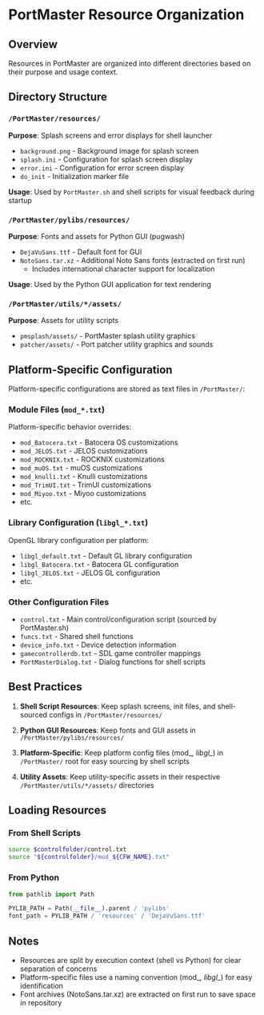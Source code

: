 # PortMaster Resource Organization

## Overview

Resources in PortMaster are organized into different directories based on their purpose and usage context.

## Directory Structure

### `/PortMaster/resources/`
**Purpose**: Splash screens and error displays for shell launcher
- `background.png` - Background image for splash screen
- `splash.ini` - Configuration for splash screen display
- `error.ini` - Configuration for error screen display
- `do_init` - Initialization marker file

**Usage**: Used by `PortMaster.sh` and shell scripts for visual feedback during startup

### `/PortMaster/pylibs/resources/`
**Purpose**: Fonts and assets for Python GUI (pugwash)
- `DejaVuSans.ttf` - Default font for GUI
- `NotoSans.tar.xz` - Additional Noto Sans fonts (extracted on first run)
  - Includes international character support for localization

**Usage**: Used by the Python GUI application for text rendering

### `/PortMaster/utils/*/assets/`
**Purpose**: Assets for utility scripts
- `pmsplash/assets/` - PortMaster splash utility graphics
- `patcher/assets/` - Port patcher utility graphics and sounds

## Platform-Specific Configuration

Platform-specific configurations are stored as text files in `/PortMaster/`:

### Module Files (`mod_*.txt`)
Platform-specific behavior overrides:
- `mod_Batocera.txt` - Batocera OS customizations
- `mod_JELOS.txt` - JELOS customizations
- `mod_ROCKNIX.txt` - ROCKNIX customizations
- `mod_muOS.txt` - muOS customizations
- `mod_knulli.txt` - Knulli customizations
- `mod_TrimUI.txt` - TrimUI customizations
- `mod_Miyoo.txt` - Miyoo customizations
- etc.

### Library Configuration (`libgl_*.txt`)
OpenGL library configuration per platform:
- `libgl_default.txt` - Default GL library configuration
- `libgl_Batocera.txt` - Batocera GL configuration
- `libgl_JELOS.txt` - JELOS GL configuration
- etc.

### Other Configuration Files
- `control.txt` - Main control/configuration script (sourced by PortMaster.sh)
- `funcs.txt` - Shared shell functions
- `device_info.txt` - Device detection information
- `gamecontrollerdb.txt` - SDL game controller mappings
- `PortMasterDialog.txt` - Dialog functions for shell scripts

## Best Practices

1. **Shell Script Resources**: Keep splash screens, init files, and shell-sourced configs in `/PortMaster/resources/`

2. **Python GUI Resources**: Keep fonts and GUI assets in `/PortMaster/pylibs/resources/`

3. **Platform-Specific**: Keep platform config files (mod_*, libgl_*) in `/PortMaster/` root for easy sourcing by shell scripts

4. **Utility Assets**: Keep utility-specific assets in their respective `/PortMaster/utils/*/assets/` directories

## Loading Resources

### From Shell Scripts
```bash
source $controlfolder/control.txt
source "${controlfolder}/mod_${CFW_NAME}.txt"
```

### From Python
```python
from pathlib import Path

PYLIB_PATH = Path(__file__).parent / 'pylibs'
font_path = PYLIB_PATH / 'resources' / 'DejaVuSans.ttf'
```

## Notes

- Resources are split by execution context (shell vs Python) for clear separation of concerns
- Platform-specific files use a naming convention (mod_*, libgl_*) for easy identification
- Font archives (NotoSans.tar.xz) are extracted on first run to save space in repository
